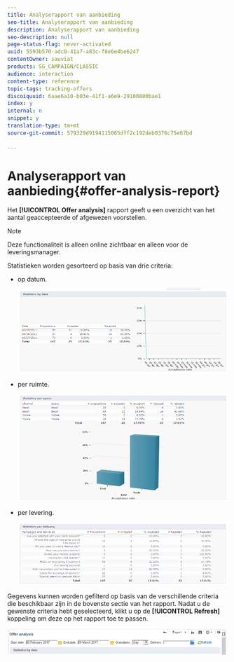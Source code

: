 ```yaml
---
title: Analyserapport van aanbieding
seo-title: Analyserapport van aanbieding
description: Analyserapport van aanbieding
seo-description: null
page-status-flag: never-activated
uuid: 5593b570-adc0-41a7-a83c-f8e6e4be6247
contentOwner: sauviat
products: SG_CAMPAIGN/CLASSIC
audience: interaction
content-type: reference
topic-tags: tracking-offers
discoiquuid: 6aae6a10-b03e-41f1-a6e9-29100800bae1
index: y
internal: n
snippet: y
translation-type: tm+mt
source-git-commit: 579329d9194115065dff2c192deb0376c75e67bd

---
```



# Analyserapport van aanbieding{#offer-analysis-report}

Het **[!UICONTROL Offer analysis]** rapport geeft u een overzicht van het aantal geaccepteerde of afgewezen voorstellen.

>[!NOTE]
>
>Deze functionaliteit is alleen online zichtbaar en alleen voor de leveringsmanager.

Statistieken worden gesorteerd op basis van drie criteria:

* op datum.

   ![](assets/offer_report_perdate.png)

* per ruimte.

   ![](assets/offer_report_perspaces.png)

* per levering.

   ![](assets/offer_report_perdeliveries.png)

Gegevens kunnen worden gefilterd op basis van de verschillende criteria die beschikbaar zijn in de bovenste sectie van het rapport. Nadat u de gewenste criteria hebt geselecteerd, klikt u op de **[!UICONTROL Refresh]** koppeling om deze op het rapport toe te passen.

![](assets/offer_report_criteria.png)

